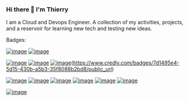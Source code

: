 ### Hi there 👋 I'm Thierry

<!--
**tenongene/tenongene** is a ✨ _special_ ✨ repository because its `README.md` (this file) appears on your GitHub profile.

Here are some ideas to get you started:

- 🔭 I’m currently working on ...
- 🌱 I’m currently learning ...
- 👯 I’m looking to collaborate on ...
- 🤔 I’m looking for help with ...
- 💬 Ask me about ...
- 📫 How to reach me: ...
- 😄 Pronouns: ...
- ⚡ Fun fact: ...
-->
I am a Cloud and Devops Engineer. A collection of my activities, projects, and a reservoir for learning new tech and testing new ideas. 




Badges:

[![image](https://user-images.githubusercontent.com/49034904/209883128-42db5b3c-b294-4fe4-8401-542a99a9237f.png)](https://www.credly.com/badges/0c1adb62-c37b-4c6b-93b5-62fae4fdf25e/public_url)  [![image](https://user-images.githubusercontent.com/49034904/209883190-78fa6506-42ed-4708-a6bb-39254aca67fe.png)](https://www.credly.com/badges/05e3092a-2636-442c-994e-25dbb48a08ef/public_url)

[![image](https://user-images.githubusercontent.com/49034904/209883242-996a6561-dfca-4584-b028-1f9960a4f794.png)](https://www.credly.com/badges/36523445-53b7-434c-a792-8acf9ffd73ea/public_url)   [![image](https://user-images.githubusercontent.com/49034904/209883255-c92391bb-06ea-4a4b-93ff-c1d706219df1.png)](https://www.credly.com/badges/ab4b9855-2bd6-4082-96de-b7ba71357711/public_url)    [![image](https://user-images.githubusercontent.com/49034904/209883267-34621303-57ed-4406-a108-3e7ffc349f8a.png)](https://www.credly.com/badges/67d4f0d4-b4ca-4272-a1e2-8d6a3a7afaea/public_url)(https://www.credly.com/badges/7d1495e4-5d15-430b-a5b3-35f8088b2bd8/public_url)

[![image](https://user-images.githubusercontent.com/49034904/209883419-d0bedda2-d390-49e7-aaa0-21113fe58188.png)](https://www.credly.com/badges/46a9ce52-3806-40e3-9159-94ecc094f001/public_url)   [![image](https://user-images.githubusercontent.com/49034904/209883461-209d5763-cbf1-4586-9b9f-ab8005d0d628.png)](https://www.credly.com/badges/088af17e-8179-4f42-a66d-a733c395586f/public_url)    [![image](https://user-images.githubusercontent.com/49034904/209884077-0efbfc5c-b8eb-4cb6-a717-b88b20908f0a.png)](https://www.credly.com/badges/13d3e74a-de5f-4bd6-a2e8-1764d9c109cc/public_url)   [![image](https://user-images.githubusercontent.com/49034904/209884093-7d7c94ae-bbd8-4ee4-be87-fe079cfac808.png)](https://www.credly.com/badges/cc0f1182-f230-402c-9f0d-74757e530e76/public_url)
   [![image](https://user-images.githubusercontent.com/49034904/209884113-3387ea7b-31a0-4be3-b52e-2f8d2ae51922.png)](https://www.credly.com/badges/e0200852-50bc-4410-bdef-57b50b9acc0b/public_url)     [![image](https://user-images.githubusercontent.com/49034904/209884156-7d461137-9619-4a65-beda-5515c155c9da.png)](https://www.credly.com/badges/30cb61f7-51be-4e7b-a85b-97781ae3539e/public_url)


[![image](https://user-images.githubusercontent.com/49034904/209886367-acd900ba-2839-4c5d-9e13-4ed48e6367c9.png)](https://drive.google.com/file/d/1upTN5eHHIoQ5YltajDTEFWdeQiILwDsg/view?usp=share_link)










